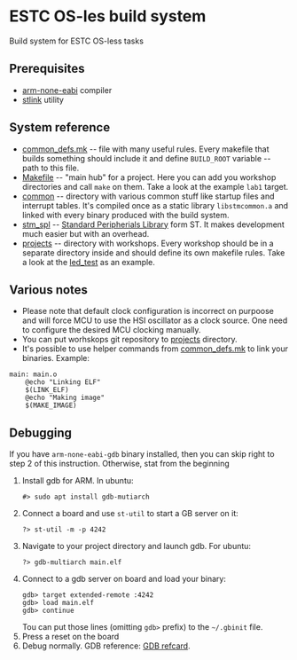 # ESTC OS-les build system

Build system for ESTC OS-less tasks

## Prerequisites
* [arm-none-eabi](https://developer.arm.com/open-source/gnu-toolchain/gnu-rm/downloads) compiler
* [stlink](https://github.com/texane/stlink) utility

## System reference
* [common_defs.mk](common_defs.mk) -- file with many useful rules. Every makefile that builds something should include it and define `BUILD_ROOT` variable -- path to this file.
* [Makefile](Makefile) -- "main hub" for a project. Here you can add you workshop directories and call `make` on them. Take a look at the example `lab1` target.
* [common](common) -- directory with various common stuff like startup files and interrupt tables. It's compiled once as a static library `libstmcommon.a` and linked with every binary produced with the build system.
* [stm_spl](stm_spl) -- [Standard Peripherials Library](https://www.st.com/en/embedded-software/stsw-stm32065.html) form ST. It makes development much easier but with an overhead.
* [projects](projects) -- directory with workshops. Every workshop should be in a separate directory inside and should define its own makefile rules. Take a look at the [led_test](projects/led_test) as an example.

## Various notes
* Please note that default clock configuration is incorrect on purpoose and will force MCU to use the HSI oscillator as a clock source. One need to configure the desired MCU clocking manually.
* You can put worhskops git repository to [projects](projects) directory.
* It's possible to use helper commands from [common_defs.mk](common_defs.mk) to link your binaries. Example:

``` make
main: main.o
    @echo "Linking ELF"
    $(LINK_ELF)
    @echo "Making image"
    $(MAKE_IMAGE)
```

## Debugging 
If you have `arm-none-eabi-gdb` binary installed, then you can skip right to step 2 of this instruction. Otherwise, stat from the beginning
1. Install gdb for ARM. In ubuntu:
   ```
   #> sudo apt install gdb-mutiarch
   ```
2. Connect a board and use `st-util` to start a GB server on it:
   ```
   ?> st-util -m -p 4242
   ```
3. Navigate to your project directory and launch gdb. For ubuntu: 
   ``` 
   ?> gdb-multiarch main.elf
   ```
4. Connect to a gdb server on board and load your binary:
   ```
   gdb> target extended-remote :4242
   gdb> load main.elf
   gdb> continue
   ```
   Tou can put those lines (omitting `gdb>` prefix) to the `~/.gbinit` file.
5. Press a reset on the board
6. Debug normally. GDB reference: [GDB refcard](http://users.ece.utexas.edu/~adnan/gdb-refcard.pdf).
